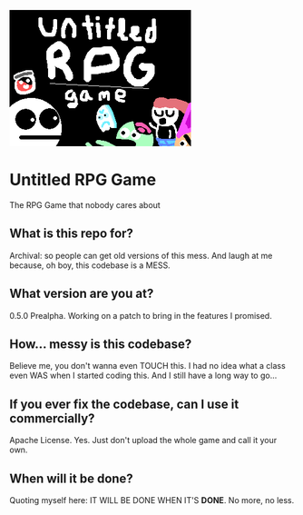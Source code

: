 ![Logo](https://github.com/JesUntitledRPG/UntitledRPG/raw/main/github.png)
# Untitled RPG Game
The RPG Game that nobody cares about

## What is this repo for?
Archival: so people can get old versions of this mess. And laugh at me because, oh boy, this codebase is a MESS.

## What version are you at?
0.5.0 Prealpha. Working on a patch to bring in the features I promised.

## How... messy is this codebase?
Believe me, you don't wanna even TOUCH this. I had no idea what a class even WAS when I started coding this. And I still have a long way to go...

## If you ever fix the codebase, can I use it commercially?
Apache License. Yes. Just don't upload the whole game and call it your own.

## When will it be done?
Quoting myself here: IT WILL BE DONE WHEN IT'S **DONE**. No more, no less.
